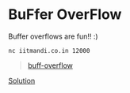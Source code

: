 #  BuFfer OverFlow 

Buffer overflows are fun!! :)

`nc iitmandi.co.in 12000`

>[buff-overflow](./buff-overflow)

[Solution](./soln/README.md)